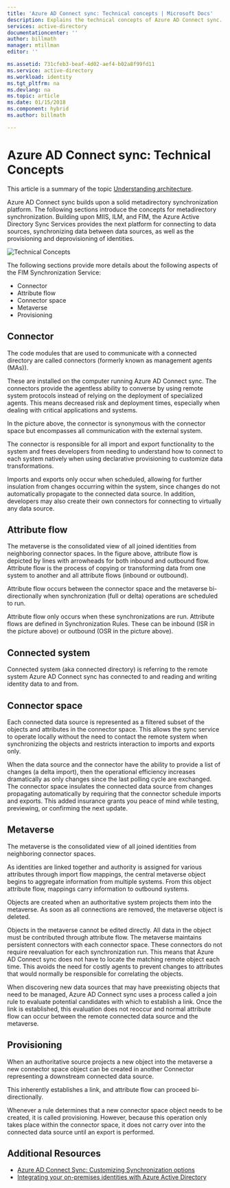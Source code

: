 ```yaml
---
title: 'Azure AD Connect sync: Technical concepts | Microsoft Docs'
description: Explains the technical concepts of Azure AD Connect sync.
services: active-directory
documentationcenter: ''
author: billmath
manager: mtillman
editor: ''

ms.assetid: 731cfeb3-beaf-4d02-aef4-b02a8f99fd11
ms.service: active-directory
ms.workload: identity
ms.tgt_pltfrm: na
ms.devlang: na
ms.topic: article
ms.date: 01/15/2018
ms.component: hybrid
ms.author: billmath

---
```

# Azure AD Connect sync: Technical Concepts
This article is a summary of the topic [Understanding architecture](active-directory-aadconnectsync-technical-concepts.md).

Azure AD Connect sync builds upon a solid metadirectory synchronization platform.
The following sections introduce the concepts for metadirectory synchronization.
Building upon MIIS, ILM, and FIM, the Azure Active Directory Sync Services provides the next platform for connecting to data sources, synchronizing data between data sources, as well as the provisioning and deprovisioning of identities.

![Technical Concepts](./media/active-directory-aadconnectsync-technical-concepts/scenario.png)

The following sections provide more details about the following aspects of the FIM Synchronization Service:

* Connector
* Attribute flow
* Connector space
* Metaverse
* Provisioning

## Connector
The code modules that are used to communicate with a connected directory are called connectors (formerly known as  management agents (MAs)).

These are installed on the computer running Azure AD Connect sync.
The connectors provide the agentless ability to converse by using remote system protocols instead of relying on the deployment of specialized agents. This means decreased risk and deployment times, especially when dealing with critical applications and systems.

In the picture above, the connector is synonymous with the connector space but encompasses all communication with the external system.

The connector is responsible for all import and export functionality to the system and frees developers from needing to understand how to connect to each system natively when using declarative provisioning to customize data transformations.

Imports and exports only occur when scheduled, allowing for further insulation from changes occurring within the system, since changes do not automatically propagate to the connected data source. In addition, developers may also create their own connectors for connecting to virtually any data source.

## Attribute flow
The metaverse is the consolidated view of all joined identities from neighboring connector spaces. In the figure above, attribute flow is depicted by lines with arrowheads for both inbound and outbound flow. Attribute flow is the process of copying or transforming data from one system to another and all attribute flows (inbound or outbound).

Attribute flow occurs between the connector space and the metaverse bi-directionally when synchronization (full or delta) operations are scheduled to run.

Attribute flow only occurs when these synchronizations are run. Attribute flows are defined in Synchronization Rules. These can be inbound (ISR in the picture above) or outbound (OSR in the picture above).

## Connected system
Connected system (aka connected directory) is referring to the remote system Azure AD Connect sync has connected to and reading and writing identity data to and from.

## Connector space
Each connected data source is represented as a filtered subset of the objects and attributes in the connector space.
This allows the sync service to operate locally without the need to contact the remote system when synchronizing the objects and restricts interaction to imports and exports only.

When the data source and the connector have the ability to provide a list of changes (a delta import), then the operational efficiency increases dramatically as only changes since the last polling cycle are exchanged. The connector space insulates the connected data source from changes propagating automatically by requiring that the connector schedule imports and exports. This added insurance grants you peace of mind while testing, previewing, or confirming the next update.

## Metaverse
The metaverse is the consolidated view of all joined identities from neighboring connector spaces.

As identities are linked together and authority is assigned for various attributes through import flow mappings, the central metaverse object begins to aggregate information from multiple systems. From this object attribute flow, mappings carry information to outbound systems.

Objects are created when an authoritative system projects them into the metaverse. As soon as all connections are removed, the metaverse object is deleted.

Objects in the metaverse cannot be edited directly. All data in the object must be contributed through attribute flow. The metaverse maintains persistent connectors with each connector space. These connectors do not require reevaluation for each synchronization run. This means that Azure AD Connect sync does not have to locate the matching remote object each time. This avoids the need for costly agents to prevent changes to attributes that would normally be responsible for correlating the objects.

When discovering new data sources that may have preexisting objects that need to be managed, Azure AD Connect sync uses a process called a join rule to evaluate potential candidates with which to establish a link.
Once the link is established, this evaluation does not reoccur and normal attribute flow can occur between the remote connected data source and the metaverse.

## Provisioning
When an authoritative source projects a new object into the metaverse a new connector space object can be created in another Connector representing a downstream connected data source.

This inherently establishes a link, and attribute flow can proceed bi-directionally.

Whenever a rule determines that a new connector space object needs to be created, it is called provisioning. However, because this operation only takes place within the connector space, it does not carry over into the connected data source until an export is performed.

## Additional Resources
* [Azure AD Connect Sync: Customizing Synchronization options](active-directory-aadconnectsync-whatis.md)
* [Integrating your on-premises identities with Azure Active Directory](active-directory-aadconnect.md)

<!--Image references-->
[1]: ./media/active-directory-aadsync-technical-concepts/ic750598.png
